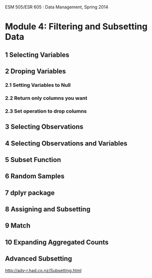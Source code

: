 ESM 505/ESR 605 : Data Management, Spring 2014

Module 4: Filtering and Subsetting Data
====================

## 1 Selecting Variables

## 2 Droping Variables

### 2.1 Setting Variables to Null

### 2.2 Return only columns you want

### 2.3  Set operation to drop columns

## 3 Selecting Observations

## 4 Selecting Observations and Variables

## 5 Subset Function

## 6 Random Samples

## 7 dplyr package

## 8 Assigning and Subsetting

## 9 Match

## 10 Expanding Aggregated Counts

##  Advanced Subsetting 
http://adv-r.had.co.nz/Subsetting.html
